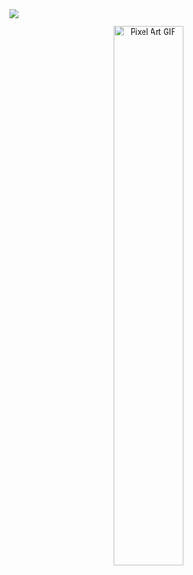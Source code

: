 <samp>
    <br>
    <img src="https://readme-typing-svg.demolab.com?font=Fira+Code&pause=1000&center=true&vCenter=true&width=800&lines=I+love%2C+programming+in+C">
    <br>
</samp>

<p align="center">
    <img width="50%" src="https://media1.tenor.com/m/UQU14FLCsaEAAAAC/pixel-pixel-art.gif" alt="Pixel Art GIF">
</p>



